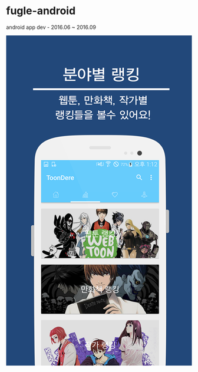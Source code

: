 # fugle-android
android app dev - 2016.06 ~ 2016.09

![alt tag](https://github.com/uwangg/fugle-android/blob/master/app/src/main/res/drawable-mdpi/menual2_1.png)
